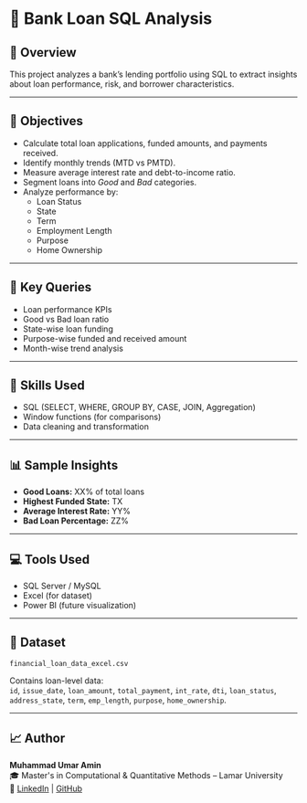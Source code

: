 # 🏦 Bank Loan SQL Analysis

## 📘 Overview
This project analyzes a bank’s lending portfolio using SQL to extract insights about loan performance, risk, and borrower characteristics.

---

## 🎯 Objectives
- Calculate total loan applications, funded amounts, and payments received.
- Identify monthly trends (MTD vs PMTD).
- Measure average interest rate and debt-to-income ratio.
- Segment loans into *Good* and *Bad* categories.
- Analyze performance by:
  - Loan Status
  - State
  - Term
  - Employment Length
  - Purpose
  - Home Ownership

---

## 🧮 Key Queries
- Loan performance KPIs  
- Good vs Bad loan ratio  
- State-wise loan funding  
- Purpose-wise funded and received amount  
- Month-wise trend analysis  

---

## 🧠 Skills Used
- SQL (SELECT, WHERE, GROUP BY, CASE, JOIN, Aggregation)
- Window functions (for comparisons)
- Data cleaning and transformation

---

## 📊 Sample Insights
- **Good Loans:** XX% of total loans  
- **Highest Funded State:** TX  
- **Average Interest Rate:** YY%  
- **Bad Loan Percentage:** ZZ%

---

## 💻 Tools Used
- SQL Server / MySQL
- Excel (for dataset)
- Power BI (future visualization)

---

## 📂 Dataset
`financial_loan_data_excel.csv`

Contains loan-level data:  
`id`, `issue_date`, `loan_amount`, `total_payment`, `int_rate`, `dti`, `loan_status`, `address_state`, `term`, `emp_length`, `purpose`, `home_ownership`.

---

## 📈 Author
**Muhammad Umar Amin**  
🎓 Master's in Computational & Quantitative Methods – Lamar University  
🔗 [LinkedIn](https://www.linkedin.com/in/muhammadumaramin) | [GitHub](https://github.com/Muhammadumaramin)

